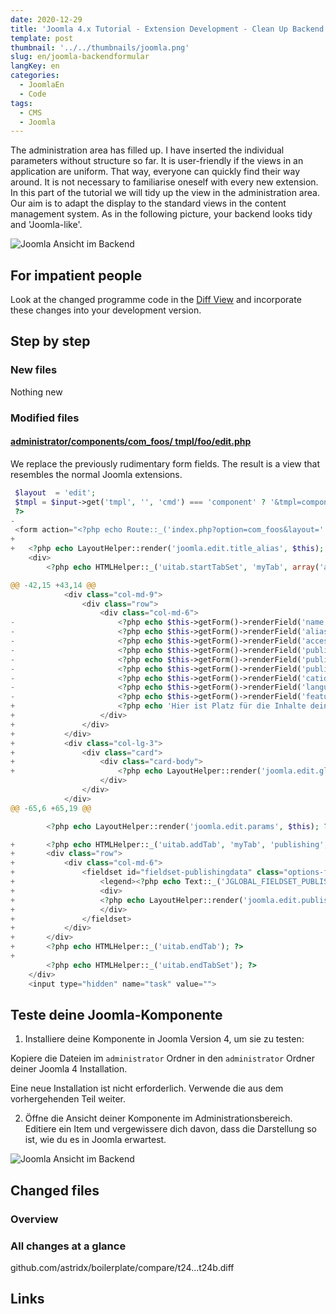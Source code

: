 ```yaml
---
date: 2020-12-29
title: 'Joomla 4.x Tutorial - Extension Development - Clean Up Backend Form'
template: post
thumbnail: '../../thumbnails/joomla.png'
slug: en/joomla-backendformular
langKey: en
categories:
  - JoomlaEn
  - Code
tags:
  - CMS
  - Joomla
---
```


The administration area has filled up. I have inserted the individual parameters without structure so far. It is user-friendly if the views in an application are uniform. That way, everyone can quickly find their way around. It is not necessary to familiarise oneself with every new extension. In this part of the tutorial we will tidy up the view in the administration area. Our aim is to adapt the display to the standard views in the content management system. As in the following picture, your backend looks tidy and 'Joomla-like'.

![Joomla Ansicht im Backend](/images/j4x29x1.png)

## For impatient people

Look at the changed programme code in the [Diff View](https://github.com/astridx/boilerplate/compare/t24...t24b) and incorporate these changes into your development version.

## Step by step

### New files

Nothing new

### Modified files

#### [administrator/components/com_foos/ tmpl/foo/edit.php](https://github.com/astridx/boilerplate/compare/t24...t24b#diff-1637778e5f7d1d56dd1751af1970f01b)

We replace the previously rudimentary form fields. The result is a view that resembles the normal Joomla extensions.

```php {diff}
 $layout  = 'edit';
 $tmpl = $input->get('tmpl', '', 'cmd') === 'component' ? '&tmpl=component' : '';
 ?>
-
 <form action="<?php echo Route::_('index.php?option=com_foos&layout=' . $layout . $tmpl . '&id=' . (int) $this->item->id); ?>" method="post" name="adminForm" id="foo-form" class="form-validate">
+
+	<?php echo LayoutHelper::render('joomla.edit.title_alias', $this); ?>
 	<div>
 		<?php echo HTMLHelper::_('uitab.startTabSet', 'myTab', array('active' => 'details')); ?>

@@ -42,15 +43,14 @@
 			<div class="col-md-9">
 				<div class="row">
 					<div class="col-md-6">
-						<?php echo $this->getForm()->renderField('name'); ?>
-						<?php echo $this->getForm()->renderField('alias'); ?>
-						<?php echo $this->getForm()->renderField('access'); ?>
-						<?php echo $this->getForm()->renderField('published'); ?>
-						<?php echo $this->getForm()->renderField('publish_up'); ?>
-						<?php echo $this->getForm()->renderField('publish_down'); ?>
-						<?php echo $this->getForm()->renderField('catid'); ?>
-						<?php echo $this->getForm()->renderField('language'); ?>
-						<?php echo $this->getForm()->renderField('featured'); ?>
+						<?php echo 'Hier ist Platz für die Inhalte deiner Erweiterung'; ?>
+					</div>
+				</div>
+			</div>
+			<div class="col-lg-3">
+				<div class="card">
+					<div class="card-body">
+						<?php echo LayoutHelper::render('joomla.edit.global', $this); ?>
 					</div>
 				</div>
 			</div>
@@ -65,6 +65,19 @@

 		<?php echo LayoutHelper::render('joomla.edit.params', $this); ?>

+		<?php echo HTMLHelper::_('uitab.addTab', 'myTab', 'publishing', Text::_('JGLOBAL_FIELDSET_PUBLISHING')); ?>
+		<div class="row">
+			<div class="col-md-6">
+				<fieldset id="fieldset-publishingdata" class="options-form">
+					<legend><?php echo Text::_('JGLOBAL_FIELDSET_PUBLISHING'); ?></legend>
+					<div>
+					<?php echo LayoutHelper::render('joomla.edit.publishingdata', $this); ?>
+					</div>
+				</fieldset>
+			</div>
+		</div>
+		<?php echo HTMLHelper::_('uitab.endTab'); ?>
+
 		<?php echo HTMLHelper::_('uitab.endTabSet'); ?>
 	</div>
 	<input type="hidden" name="task" value="">

```

## Teste deine Joomla-Komponente

1. Installiere deine Komponente in Joomla Version 4, um sie zu testen:

Kopiere die Dateien im `administrator` Ordner in den `administrator` Ordner deiner Joomla 4 Installation.

Eine neue Installation ist nicht erforderlich. Verwende die aus dem vorhergehenden Teil weiter.

2. Öffne die Ansicht deiner Komponente im Administrationsbereich. Editiere ein Item und vergewissere dich davon, dass die Darstellung so ist, wie du es in Joomla erwartest.

![Joomla Ansicht im Backend](/images/j4x29x1.png)

## Changed files

### Overview

### All changes at a glance

github.com/astridx/boilerplate/compare/t24...t24b.diff

## Links
